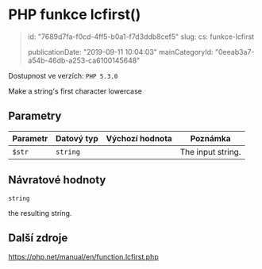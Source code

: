 PHP funkce lcfirst()
====================

> id: "7689d7fa-f0cd-4ff5-b0a1-f7d3ddb8cef5"
> slug:
> 	cs: funkce-lcfirst
> 
> publicationDate: "2019-09-11 10:04:03"
> mainCategoryId: "0eeab3a7-a54b-46db-a253-ca6100145648"

Dostupnost ve verzích: `PHP 5.3.0`

Make a string's first character lowercase


Parametry
--------------

| Parametr | Datový typ | Výchozí hodnota | Poznámka |
|-----|-----|-----|-----|
| `$str` | `string` |  | The input string. |


Návratové hodnoty
----------------

`string`

the resulting string.

Další zdroje
------------

https://php.net/manual/en/function.lcfirst.php
